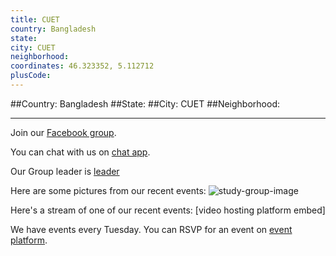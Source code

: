 ```yaml
---
title: CUET
country: Bangladesh
state: 
city: CUET
neighborhood: 
coordinates: 46.323352, 5.112712
plusCode:
---
```


##Country: Bangladesh
##State: 
##City: CUET
##Neighborhood: 
*****
Join our [Facebook group](https://www.facebook.com/groups/free.code.camp.cuet).

You can chat with us on [chat app]().

Our Group leader is [leader]()

Here are some pictures from our recent events:
![study-group-image]()

Here's a stream of one of our recent events:
[video hosting platform embed]

We have events every Tuesday. You can RSVP for an event on [event platform]().
